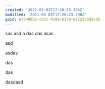 ```yaml
---
created: '2021-03-03T17:20:23.206Z'
modified: '2021-03-03T17:20:23.206Z'
guid: e7349062-c63c-4c89-b170-68223c693cd5
---
```

sas asd a das das asas

asd

asdas

das

das

dasdasd
